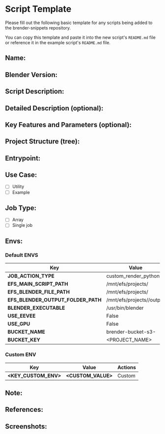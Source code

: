 # Script Template

Please fill out the following basic template for any scripts being added to the brender-snippets repository.

You can copy this template and paste it into the new script's `README.md` file or reference it in the example script's `README.md` file.

## Name:
<!-- Enter the name of the script -->

## Blender Version:
<!-- Specify the Blender version compatible with the script -->

## Script Description:
<!-- Briefly describe what the script does -->

## Detailed Description (optional):
<!-- Provide a detailed description of the script's functionality -->

## Key Features and Parameters (optional):
<!-- List the key features and parameters of the script -->

## Project Structure (tree):
<!-- Provide the project structure (a single script or project folder) -->

## Entrypoint:
<!-- Define the entry point of the script -->

## Use Case:
<!-- Indicate the use case of the script -->
- [ ] Utility
- [ ] Example

## Job Type:
<!-- Indicate the type of job the script performs -->
- [ ] Array
- [ ] Single job

## Envs:

### Default ENVS
| **Key**                            | **Value**                 | **Actions** |
| ---------------------------------- | ------------------------- | ----------- |
| **JOB_ACTION_TYPE**                | custom_render_python      | Default     |
| **EFS_MAIN_SCRIPT_PATH**           | /mnt/efs/projects/        | Default     |
| **EFS_BLENDER_FILE_PATH**          | /mnt/efs/projects/        | Default     |
| **EFS_BLENDER_OUTPUT_FOLDER_PATH** | /mnt/efs/projects//output | Default     |
| **BLENDER_EXECUTABLE**             | /usr/bin/blender          | Default     |
| **USE_EEVEE**                      | False                     | Default     |
| **USE_GPU**                        | False                     | Default     |
| **BUCKET_NAME**                    | brender-bucket-s3-<UUID>  | Default     |
| **BUCKET_KEY**                     | <PROJECT_NAME>            | Default     |

### Custom ENV
| **Key**                            | **Value**                 | **Actions** |
| ---------------------------------- | ------------------------- | ----------- |
| **<KEY_CUSTOM_ENV>**               | **<CUSTOM_VALUE>**        | Custom      |

## Note:
<!-- Any additional notes about the script -->

## References:
<!-- Provide references like videos or related repositories -->

## Screenshots:
<!-- Include relevant screenshots -->
